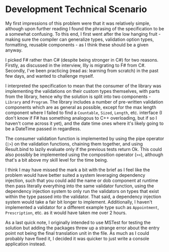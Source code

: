 ﻿# Development Technical Scenario

My first impressions of this problem were that it was relatively simple, although upon further reading I found the phrasing of the specification to be a somewhat confusing.
To this end, I first went after the low hanging fruit - making sure the compiler can generalize types, validation option types, formatting, reusable components - as
I think these should be a given anyway.

I picked F# rather than C# (despite being stronger in C#) for two reasons. Firstly, as discussed in the interview, Illy is migrating to F# from C#.
Secondly, I've been practicing (read as: learning from scratch) in the past few days, and wanted to challenge myself.

I interpreted the specification to mean that the consumer of the library was implementing the validations on their custom types themselves, with parts from the library, hence
why the solution is split into two components - `Library` and `Program`. The library includes a number of pre-written validation components which are as general as possible, except
for the max length component where I failed to find a `Countable`, `Sized`, `Length`, etc. interface (I don't know if F# has something analogous to C++ overloading, but if so I
haven't come across it yet), and the date time ones where it's likely going to be a DateTime passed in regardless.

The consumer validation function is implemented by using the pipe operator (`|>`) on the validation functions, chaining them together, and using Result.bind to lazily evaluate only
if the previous tests return Ok. This could also possibly be implemented using the composition operator (`>>`), although that's a bit above my skill level for the time being.

I think I may have missed the mark a bit with the brief as I feel like the problem would have better suited a system leveraging dependency injection, such that you could
add the name or dob component at runtime then pass literally everything into the same validator function, using the dependency injection system to only run the validators on
types that exist within the type passed into the validator. That said, a dependency injection system would take a fair bit longer to implement.
Additionally, I haven't implemented a validator for a different example type such as `Appointment`, `Prescription`, etc. as it would have taken me over 2 hours. 

As a last quick note, I originally intended to use MSTest for testing the solution but adding the packages threw up a strange error about the entry point not being the final
translation unit in the file. As much as I could probably have fixed it, I decided it was quicker to just write a console application instead.